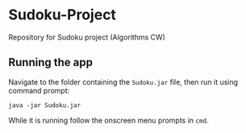 # Sudoku-Project
Repository for Sudoku project (Algorithms CW)

## Running the app
Navigate to the folder containing the `Sudoku.jar` file, then run it using command prompt:
```shell
java -jar Sudoku.jar
```
While it is running follow the onscreen menu prompts in `cmd`.
